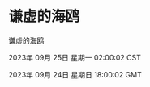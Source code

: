 # 谦虚的海鸥
[谦虚的海鸥](http://219.139.198.245:56308/qxdho/course/base/hotlink/index.php)

2023年 09月 25日 星期一 02:00:02 CST

2023年 09月 24日 星期日 18:00:02 GMT
